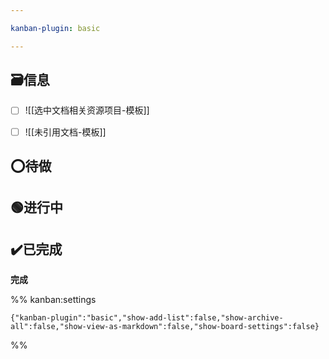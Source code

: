 ```yaml
---

kanban-plugin: basic

---
```


## 🗃️信息

- [ ] ![[选中文档相关资源项目-模板]]
- [ ] ![[未引用文档-模板]]


## ⭕待做



## 🟢进行中


## ✔️已完成

**完成**




%% kanban:settings
```
{"kanban-plugin":"basic","show-add-list":false,"show-archive-all":false,"show-view-as-markdown":false,"show-board-settings":false}
```
%%